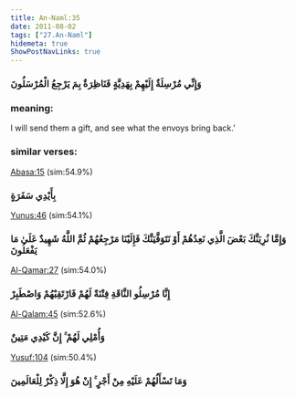 ```yaml
---
title: An-Naml:35
date: 2011-08-02
tags: ["27.An-Naml"]
hidemeta: true 
ShowPostNavLinks: true 
---
```

### وَإِنِّي مُرْسِلَةٌ إِلَيْهِمْ بِهَدِيَّةٍ فَنَاظِرَةٌ بِمَ يَرْجِعُ الْمُرْسَلُونَ
### meaning: 
I will send them a gift, and see what the envoys bring back.’
### similar verses: 

[Abasa:15](/80/15) (sim:54.9%)

### بِأَيْدِي سَفَرَةٍ

[Yunus:46](/10/46) (sim:54.1%)

### وَإِمَّا نُرِيَنَّكَ بَعْضَ الَّذِي نَعِدُهُمْ أَوْ نَتَوَفَّيَنَّكَ فَإِلَيْنَا مَرْجِعُهُمْ ثُمَّ اللَّهُ شَهِيدٌ عَلَىٰ مَا يَفْعَلُونَ

[Al-Qamar:27](/54/27) (sim:54.0%)

### إِنَّا مُرْسِلُو النَّاقَةِ فِتْنَةً لَهُمْ فَارْتَقِبْهُمْ وَاصْطَبِرْ

[Al-Qalam:45](/68/45) (sim:52.6%)

### وَأُمْلِي لَهُمْ ۚ إِنَّ كَيْدِي مَتِينٌ

[Yusuf:104](/12/104) (sim:50.4%)

### وَمَا تَسْأَلُهُمْ عَلَيْهِ مِنْ أَجْرٍ ۚ إِنْ هُوَ إِلَّا ذِكْرٌ لِلْعَالَمِينَ
